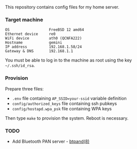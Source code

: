 This repository contains config files for my home server.

### Target machine

```
OS                  FreeBSD 12 amd64
Ethernet device     re0
WiFi device         ath0 (QCNFA222)
Hostname            gemini
IP address          192.168.1.58/24
Gateway & DNS       192.168.1.1
```

You must be able to log in to the machine as root using the key `~/.ssh/id_rsa`.

### Provision

Prepare three files:

- `.env` file containing `AP_SSID=your-ssid` variable definition
- `config/authorized_keys` file containing ssh pubkeys
- `config/hostapd.wpa_psk` file containing WPA keys

Then type `make` to provision the system. Reboot is necessary.

### TODO

- Add Bluetooth PAN server - [btpand(8)][btpand]

[btpand]: https://www.freebsd.org/cgi/man.cgi?query=btpand&sektion=8
